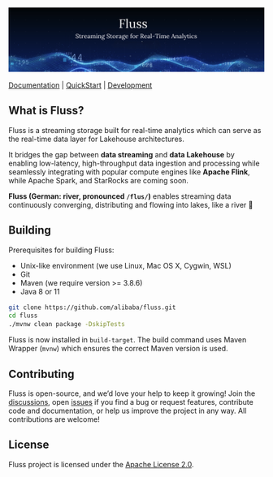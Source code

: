<p>
  <img src="website/static/img/banner.png" alt="Fluss - Streaming Storage for Real-Time Analytics" />
</p>

<p>
  <a href="https://alibaba.github.io/fluss-docs/docs/intro/">Documentation</a> | <a href="https://alibaba.github.io/fluss-docs/docs/quickstart/flink/">QuickStart</a> | <a href="https://github.com/alibaba/fluss/blob/main/website/community/dev/ide-setup.md">Development</a>
</p>

## What is Fluss?

Fluss is a streaming storage built for real-time analytics which can serve as the real-time data layer for Lakehouse architectures.

It bridges the gap between **data streaming** and **data Lakehouse** by enabling low-latency, high-throughput data ingestion and processing while seamlessly integrating with popular compute engines like **Apache Flink**, while Apache Spark, and StarRocks are coming soon.

**Fluss (German: river, pronounced `/flus/`)** enables streaming data continuously converging, distributing and flowing into lakes, like a river 🌊

## Building

Prerequisites for building Fluss:

- Unix-like environment (we use Linux, Mac OS X, Cygwin, WSL)
- Git
- Maven (we require version >= 3.8.6)
- Java 8 or 11

```bash
git clone https://github.com/alibaba/fluss.git
cd fluss
./mvnw clean package -DskipTests
```

Fluss is now installed in `build-target`. The build command uses Maven Wrapper (`mvnw`) which ensures the correct Maven version is used.

## Contributing

Fluss is open-source, and we’d love your help to keep it growing! Join the [discussions](https://github.com/alibaba/fluss/discussions),
open [issues](https://github.com/alibaba/fluss/issues) if you find a bug or request features, contribute code and documentation,
 or help us improve the project in any way. All contributions are welcome!

## License

Fluss project is licensed under the [Apache License 2.0](https://github.com/alibaba/fluss/blob/main/LICENSE).

